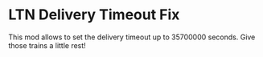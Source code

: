 # LTN Delivery Timeout Fix
This mod allows to set the delivery timeout up to 35700000 seconds. Give those trains a little rest!
